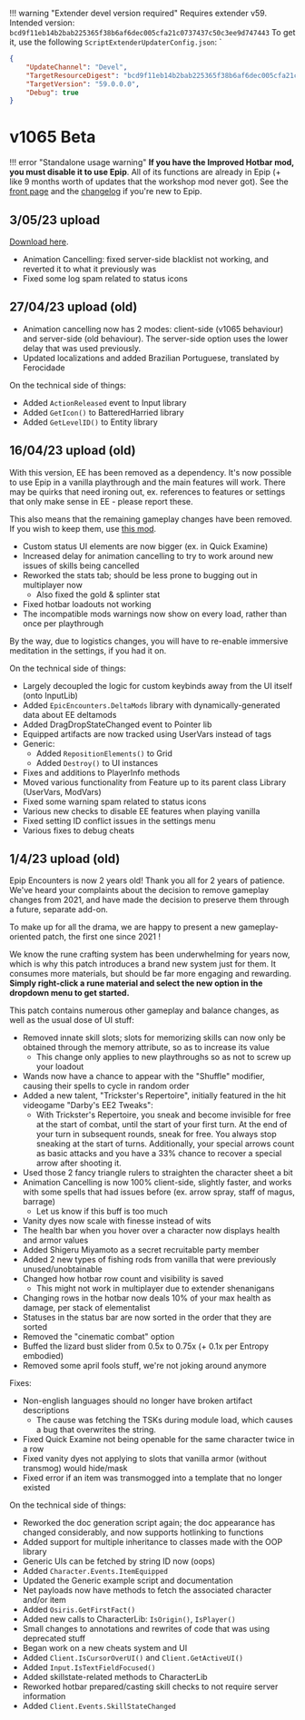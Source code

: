 
!!! warning "Extender devel version required"
    Requires extender v59. Intended version: `bcd9f11eb14b2bab225365f38b6af6dec005cfa21c0737437c50c3ee9d747443`
    To get it, use the following `ScriptExtenderUpdaterConfig.json`:
    `
```json
{
	"UpdateChannel": "Devel",
	"TargetResourceDigest": "bcd9f11eb14b2bab225365f38b6af6dec005cfa21c0737437c50c3ee9d747443",
	"TargetVersion": "59.0.0.0",
	"Debug": true
}
```

# v1065 Beta

!!! error "Standalone usage warning"
    **If you have the Improved Hotbar mod, you must disable it to use Epip**. All of its functions are already in Epip (+ like 9 months worth of updates that the workshop mod never got). See the [front page](index.md) and the [changelog](patchnotes.md) if you're new to Epip.

## 3/05/23 upload
[Download here](https://drive.google.com/file/d/1NLEjkgnKlc6r4dDZw_AUHT1cdXVKhTmL/view?usp=sharing).

- Animation Cancelling: fixed server-side blacklist not working, and reverted it to what it previously was
- Fixed some log spam related to status icons

## 27/04/23 upload (old)

- Animation cancelling now has 2 modes: client-side (v1065 behaviour) and server-side (old behaviour). The server-side option uses the lower delay that was used previously.
- Updated localizations and added Brazilian Portuguese, translated by Ferocidade

On the technical side of things:

- Added `ActionReleased` event to Input library
- Added `GetIcon()` to BatteredHarried library
- Added `GetLevelID()` to Entity library

## 16/04/23 upload (old)

With this version, EE has been removed as a dependency. It's now possible to use Epip in a vanilla playthrough and the main features will work. There may be quirks that need ironing out, ex. references to features or settings that only make sense in EE - please report these.

This also means that the remaining gameplay changes have been removed. If you wish to keep them, use [this mod](https://drive.google.com/file/d/1HqxEzlXaZa4AMRpCybDPvZ2IyFjAL0J0/view?usp=sharing).

- Custom status UI elements are now bigger (ex. in Quick Examine)
- Increased delay for animation cancelling to try to work around new issues of skills being cancelled
- Reworked the stats tab; should be less prone to bugging out in multiplayer now
    - Also fixed the gold & splinter stat
- Fixed hotbar loadouts not working
- The incompatible mods warnings now show on every load, rather than once per playthrough

By the way, due to logistics changes, you will have to re-enable immersive meditation in the settings, if you had it on.

On the technical side of things:

- Largely decoupled the logic for custom keybinds away from the UI itself (onto InputLib)
- Added `EpicEncounters.DeltaMods` library with dynamically-generated data about EE deltamods
- Added DragDropStateChanged event to Pointer lib
- Equipped artifacts are now tracked using UserVars instead of tags
- Generic:
    - Added `RepositionElements()` to Grid
    - Added `Destroy()` to UI instances
- Fixes and additions to PlayerInfo methods
- Moved various functionality from Feature up to its parent class Library (UserVars, ModVars)
- Fixed some warning spam related to status icons
- Various new checks to disable EE features when playing vanilla
- Fixed setting ID conflict issues in the settings menu
- Various fixes to debug cheats

## 1/4/23 upload (old)

Epip Encounters is now 2 years old! Thank you all for 2 years of patience. We've heard your complaints about the decision to remove gameplay changes from 2021, and have made the decision to preserve them through a future, separate add-on.

To make up for all the drama, we are happy to present a new gameplay-oriented patch, the first one since 2021 !

We know the rune crafting system has been underwhelming for years now, which is why this patch introduces a brand new system just for them. It consumes more materials, but should be far more engaging and rewarding. **Simply right-click a rune material and select the new option in the dropdown menu to get started.**

This patch contains numerous other gameplay and balance changes, as well as the usual dose of UI stuff:

- Removed innate skill slots; slots for memorizing skills can now only be obtained through the memory attribute, so as to increase its value
    - This change only applies to new playthroughs so as not to screw up your loadout
- Wands now have a chance to appear with the "Shuffle" modifier, causing their spells to cycle in random order
- Added a new talent, "Trickster's Repertoire", initially featured in the hit videogame "Darby's EE2 Tweaks":
    - With Trickster's Repertoire, you sneak and become invisible for free at the start of combat, until the start of your first turn. At the end of your turn in subsequent rounds, sneak for free. You always stop sneaking at the start of turns. Additionally, your special arrows count as basic attacks and you have a 33% chance to recover a special arrow after shooting it.
- Used those 2 fancy triangle rulers to straighten the character sheet a bit
- Animation Cancelling is now 100% client-side, slightly faster, and works with some spells that had issues before (ex. arrow spray, staff of magus, barrage)
    - Let us know if this buff is too much
- Vanity dyes now scale with finesse instead of wits
- The health bar when you hover over a character now displays health and armor values
- Added Shigeru Miyamoto as a secret recruitable party member
- Added 2 new types of fishing rods from vanilla that were previously unused/unobtainable
- Changed how hotbar row count and visibility is saved
    - This might not work in multiplayer due to extender shenanigans
- Changing rows in the hotbar now deals 10% of your max health as damage, per stack of elementalist
- Statuses in the status bar are now sorted in the order that they are sorted
- Removed the "cinematic combat" option
- Buffed the lizard bust slider from 0.5x to 0.75x (+ 0.1x per Entropy embodied)
- Removed some april fools stuff, we're not joking around anymore

Fixes:

- Non-english languages should no longer have broken artifact descriptions
    - The cause was fetching the TSKs during module load, which causes a bug that overwrites the string.
- Fixed Quick Examine not being openable for the same character twice in a row
- Fixed vanity dyes not applying to slots that vanilla armor (without transmog) would hide/mask
- Fixed error if an item was transmogged into a template that no longer existed

On the technical side of things:

- Reworked the doc generation script again; the doc appearance has changed considerably, and now supports hotlinking to functions
- Added support for multiple inheritance to classes made with the OOP library
- Generic UIs can be fetched by string ID now (oops)
- Added `Character.Events.ItemEquipped`
- Updated the Generic example script and documentation
- Net payloads now have methods to fetch the associated character and/or item
- Added `Osiris.GetFirstFact()`
- Added new calls to CharacterLib: `IsOrigin()`, `IsPlayer()`
- Small changes to annotations and rewrites of code that was using deprecated stuff
- Began work on a new cheats system and UI
- Added `Client.IsCursorOverUI()` and `Client.GetActiveUI()`
- Added `Input.IsTextFieldFocused()`
- Added skillstate-related methods to CharacterLib
- Reworked hotbar prepared/casting skill checks to not require server information
- Added `Client.Events.SkillStateChanged`
